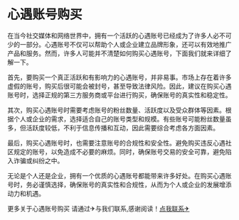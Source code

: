 # 心遇账号购买

在当今社交媒体和网络世界中，拥有一个活跃的心遇账号已经成为了许多人必不可少的一部分。心遇账号不仅可以帮助个人或企业建立品牌形象，还可以有效地推广产品和服务。然而，许多人可能并不清楚如何购买心遇账号，下面我们就来详细了解一下。

首先，要购买一个真正活跃和有影响力的心遇账号，并非易事。市场上存在着许多虚假的账号，购买后很可能会被封号，甚至导致法律风险。因此，建议在购买心遇账号时，选择正规的第三方服务商或平台进行购买，确保账号的真实性和稳定性。

其次，购买心遇账号时需要考虑账号的粉丝数量、活跃度以及受众群体等因素。根据个人或企业的需求，选择适合自己的账号类型和规模。有些账号可能粉丝数量虽多，但活跃度较低，不利于信息传播和互动，因此需要综合考虑各方面因素。

最后，购买心遇账号时，也需要注意账号的合规性和安全性。避免购买违反心遇社区规定的账号，以免造成不必要的麻烦。同时，确保账号交易的安全可靠，避免陷入诈骗或纠纷之中。

无论是个人还是企业，拥有一个优质的心遇账号都能带来许多好处。在购买心遇账号时，务必谨慎选择，确保账号的真实性和合规性，从而为个人或企业的发展增添动力和机遇。

更多关于心遇账号购买 请通过✈与我们联系,感谢阅读！[点我联系✈](https://chat.G208.com)